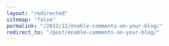 ```yaml
---
layout: "redirected"
sitemap: "false"
permalink: "/2012/12/enable-comments-on-your-blog/"
redirect_to: "/post/enable-comments-on-your-blog/"
---
```




